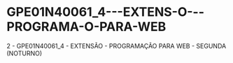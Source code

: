 # GPE01N40061_4---EXTENS-O---PROGRAMA-O-PARA-WEB
2 -  GPE01N40061_4 - EXTENSÃO - PROGRAMAÇÃO PARA WEB - SEGUNDA (NOTURNO)
